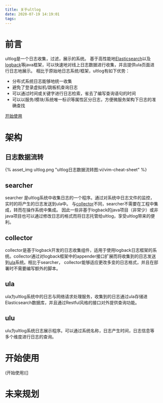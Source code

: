 ```yaml
---
title: 关于ultlog
date: 2020-07-19 14:19:01
tags:
---
```

# 前言
ultlog是一个日志收集，过滤，展示的系统。
基于高性能地[Elasticsearch](https://www.elastic.co/cn/cloud/?elektra=home&storm=sub1)以及[logback](https://github.com/qos-ch/logback)等java框架，可以快速地对线上日志数据进行收集，并且提供ula页面进行日志地展示。
相比于原始地日志系统/框架，ultlog有如下优势：
- 分布式系统日志能够地统一收集
- 避免了登录虚拟机/跳板机查询日志
- 可以通过时间或关键字进行日志检索，省去了编写查询语句的时间
- 可以以服务/模块/系统唯一标识等属性区分日志，方便微服务架构下日志的准确查找


[开始使用](#开始使用)

# 架构
## 日志数据流转
{% asset_img ultlog.png "ultlog日志数据流转图:vi/vim-cheat-sheet" %}

## searcher

searcher 是ultlog系统中收集日志的一个程序。通过对系统中日志文件的监控，实时的将产生的日志发送到ula中。
与[collector](https://github.com/ultlog/collector)不同，searcher不需要在工程中集成，转而在操作系统中集成。
因此一些非基于logback的java项目（非常少）或非java项目也可以通过修改日志的格式而将日志托管给ultlog，享受ultlog带来的便利。
## collector
collector是基于logback开发的日志收集组件，适用于使用logback日志框架的系统。collector通过对logback框架中的appender接口扩展而将收集到的日志发送到[ula](#ula)系统。相比于searcher，
collector能够适应更改多变的日志格式，并且在部署时不需要编写额外的脚本。

## ula
ula为ultlog系统中的日志与网络请求处理服务，收集到的日志通过ula存储进Elasticsearch数据库，并且通过Restful风格的接口对外提供查询功能。

## ulu
ulu为ultlog系统日志展示程序。可以通过系统名称，日志产生时间，日志信息等多个维度进行日志的查询。

# 开始使用

(开始使用)[]
# 未来规划
